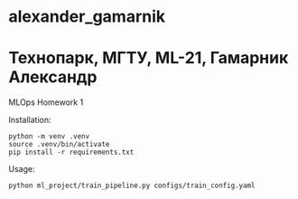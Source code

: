 # alexander_gamarnik
Технопарк, МГТУ, ML-21, Гамарник Александр
===================================

MLOps Homework 1

Installation:
~~~
python -m venv .venv
source .venv/bin/activate
pip install -r requirements.txt
~~~

Usage:
~~~
python ml_project/train_pipeline.py configs/train_config.yaml
~~~

